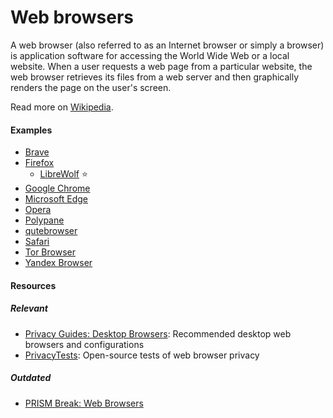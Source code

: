 # Web browsers

A web browser (also referred to as an Internet browser or simply a browser) is application software for accessing the World Wide Web or a local website. When a user requests a web page from a particular website, the web browser retrieves its files from a web server and then graphically renders the page on the user's screen.

Read more on [Wikipedia](https://en.wikipedia.org/wiki/Web_browser).

#### Examples
- [Brave](https://brave.com)
- [Firefox](https://www.mozilla.org/en-US/firefox/new)
  - [LibreWolf](https://librewolf.net) ⭐
- [Google Chrome](https://www.google.com/chrome)
- [Microsoft Edge](https://www.microsoft.com/en-us/edge)
- [Opera](https://www.opera.com/browsers/opera)
- [Polypane](https://polypane.app)
- [qutebrowser](https://www.qutebrowser.org)
- [Safari](https://www.apple.com/safari)
- [Tor Browser](https://www.torproject.org)
- [Yandex Browser](https://browser.yandex.com)

#### Resources

##### Relevant
- [Privacy Guides: Desktop Browsers](https://www.privacyguides.org/desktop-browsers): Recommended desktop web browsers and configurations
- [PrivacyTests](https://privacytests.org): Open-source tests of web browser privacy

##### Outdated
- [PRISM Break: Web Browsers](https://prism-break.org/en/all/#web-browsers)
